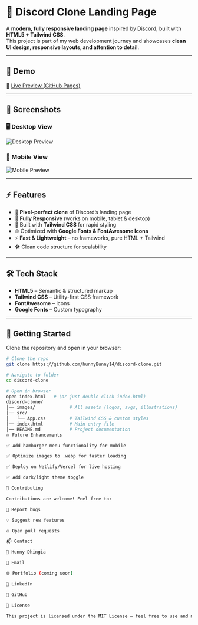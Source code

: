 # 🎨 Discord Clone Landing Page  

A **modern, fully responsive landing page** inspired by [Discord](https://discord.com), built with **HTML5 + Tailwind CSS**.  
This project is part of my web development journey and showcases **clean UI design, responsive layouts, and attention to detail**.  

---

## 🌟 Demo  

🔗 [Live Preview (GitHub Pages)](https://hunnyBunny14.github.io/discord-clone)  

---

## 📸 Screenshots  

### 🖥️ Desktop View  
![Desktop Preview](./screenshots/desktop.png)  

### 📱 Mobile View  
![Mobile Preview](./screenshots/mobile.png)  

---

## ⚡ Features  

- 🎯 **Pixel-perfect clone** of Discord’s landing page  
- 📱 **Fully Responsive** (works on mobile, tablet & desktop)  
- 🎨 Built with **Tailwind CSS** for rapid styling  
- 🌐 Optimized with **Google Fonts & FontAwesome Icons**  
- ⚡ **Fast & Lightweight** – no frameworks, pure HTML + Tailwind  
- 🛠️ Clean code structure for scalability  

---

## 🛠️ Tech Stack  

- **HTML5** – Semantic & structured markup  
- **Tailwind CSS** – Utility-first CSS framework  
- **FontAwesome** – Icons  
- **Google Fonts** – Custom typography  

---

## 🚀 Getting Started  

Clone the repository and open in your browser:  

```bash
# Clone the repo
git clone https://github.com/hunnyBunny14/discord-clone.git

# Navigate to folder
cd discord-clone

# Open in browser
open index.html   # (or just double click index.html)
discord-clone/
│── images/             # All assets (logos, svgs, illustrations)
│── src/
│   └── App.css         # Tailwind CSS & custom styles
│── index.html          # Main entry file
│── README.md           # Project documentation
🔥 Future Enhancements

✅ Add hamburger menu functionality for mobile

✅ Optimize images to .webp for faster loading

✅ Deploy on Netlify/Vercel for live hosting

✅ Add dark/light theme toggle

🤝 Contributing

Contributions are welcome! Feel free to:

🐛 Report bugs

💡 Suggest new features

🔥 Open pull requests

📬 Contact

👤 Hunny Dhingia

📧 Email

🌐 Portfolio (coming soon)

💼 LinkedIn

🐙 GitHub

📜 License

This project is licensed under the MIT License – feel free to use and modify it!
